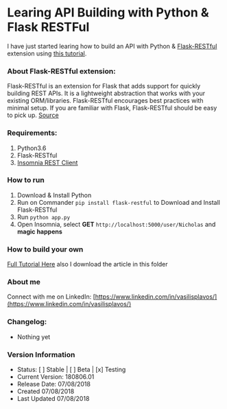 # Learing API Building with Python & Flask RESTFul
I have just started learing how to build an API with Python & [Flask-RESTful](https://flask-restful.readthedocs.io) extension using [this tutorial](https://codeburst.io/this-is-how-easy-it-is-to-create-a-rest-api-8a25122ab1f3).

### About Flask-RESTful extension:
Flask-RESTful is an extension for Flask that adds support for quickly building REST APIs. It is a lightweight abstraction that works with your existing ORM/libraries. Flask-RESTful encourages best practices with minimal setup. If you are familiar with Flask, Flask-RESTful should be easy to pick up. [Source](https://flask-restful.readthedocs.io)

### Requirements:
1. Python3.6
2. Flask-RESTful
3. [Insomnia REST Client](https://insomnia.rest)

### How to run
1. Download & Install Python
2. Run on Commander `pip install flask-restful` to Download and Install Flask-RESTful
3. Run `python app.py`
4. Open Insomnia, select **GET** `http://localhost:5000/user/Nicholas` and **magic happens**

### How to build your own
[Full Tutorial Here](https://codeburst.io/this-is-how-easy-it-is-to-create-a-rest-api-8a25122ab1f3) also I download the article in this folder

### About me
Connect with me on LinkedIn: [https://www.linkedin.com/in/vasilisplavos/](https://www.linkedin.com/in/vasilisplavos/)

### Changelog:
- Nothing yet

### Version Information
- Status: [ ] Stable | [ ] Beta | [x] Testing
- Current Version: 180806.01
- Release Date: 07/08/2018
- Created 07/08/2018
- Last Updated 07/08/2018
